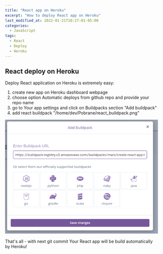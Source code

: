 ```yaml
---
title: "React app on Heroku"
excerpt: "How to deploy React app on Heroku"
last_modified_at: 2022-01-21T10:27:01-05:00
categories:
  - JavaScript
tags: 
  - React
  - Deploy
  - Heroku
---
```


<!-- short introduction -->
## React deploy on Heroku

Deploy React application on Heroku is extremely easy:
1. create new app on Heroku dashboard webpage
2. choose option Automatic deploys from github repo and provide your repo name
3. go to Your app settings and click on Buildpacks section "Add buildpack"
4. add react buildpack "/home/dev/Pobrane/react_buildpack.png"

![Add React buildpack](/images/react_posts/react_buildpack.png)

That's all - with next git commit Your React app will be build automatically by Heroku!


